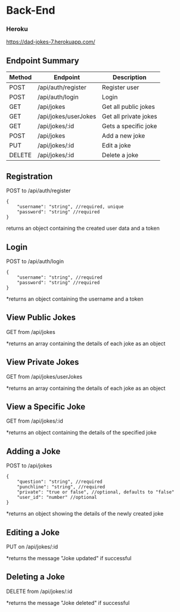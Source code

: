 # Back-End

### Heroku

https://dad-jokes-7.herokuapp.com/

## Endpoint Summary

| Method | Endpoint             | Description           |
| ------ | -------------------- | --------------------- |
| POST   | /api/auth/register   | Register user         |
| POST   | /api/auth/login      | Login                 |
| GET    | /api/jokes           | Get all public jokes  |
| GET    | /api/jokes/userJokes | Get all private jokes |
| GET    | /api/jokes/:id       | Gets a specific joke  |
| POST   | /api/jokes           | Add a new joke        |
| PUT    | /api/jokes/:id       | Edit a joke           |
| DELETE | /api/jokes/:id       | Delete a joke         |

## Registration

POST to /api/auth/register

```
{
    "username": "string", //required, unique
    "password": "string" //required
}
```

returns an object containing the created user data and a token

## Login

POST to /api/auth/login

```
{
    "username": "string", //required
    "password": "string" //required
}
```

\*returns an object containing the username and a token

## View Public Jokes

GET from /api/jokes

\*returns an array containing the details of each joke as an object

## View Private Jokes

GET from /api/jokes/userJokes

\*returns an array containing the details of each joke as an object

## View a Specific Joke

GET from /api/jokes/:id

\*returns an object containing the details of the specified joke

## Adding a Joke

POST to /api/jokes

```
{
    "question": "string", //required
    "punchline": "string", //required
    "private": "true or false", //optional, defaults to "false"
    "user_id": "number" //optional
}
```

\*returns an object showing the details of the newly created joke

## Editing a Joke

PUT on /api/jokes/:id

\*returns the message "Joke updated" if successful

## Deleting a Joke

DELETE from /api/jokes/:id

\*returns the message "Joke deleted" if successful
